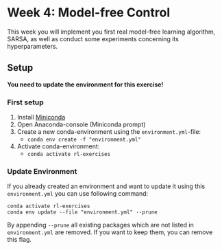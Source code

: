 # Week 4: Model-free Control
This week you will implement you first real model-free learning algorithm, SARSA, as well as conduct some experiments concerning its hyperparameters.

## Setup
**You need to update the environment for this exercise!**

### First setup
1. Install [Miniconda](https://docs.conda.io/en/latest/miniconda.html)
2. Open Anaconda-console (Miniconda prompt)
3. Create a new conda-environment using the `environment.yml`-file:
   * ``conda env create -f "environment.yml"``
4. Activate conda-environment:
   * ``conda activate rl-exercises``

### Update Environment
If you already created an environment and want to update it using this `environment.yml` you can use following command:
````shell
conda activate rl-exercises
conda env update --file "environment.yml" --prune
````

By appending ``--prune`` all existing packages which are not listed in `environment.yml` are removed. 
If you want to keep them, you can remove this flag.
